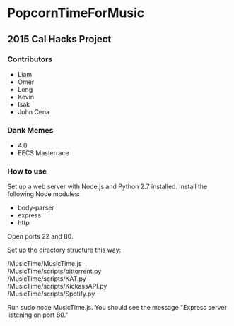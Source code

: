 # PopcornTimeForMusic

## 2015 Cal Hacks Project

### Contributors
* Liam
* Omer
* Long
* Kevin
* Isak
* John Cena

### Dank Memes
* 4.0
* EECS Masterrace

### How to use
Set up a web server with Node.js and Python 2.7 installed. Install the following Node modules:
* body-parser
* express
* http

Open ports 22 and 80.

Set up the directory structure this way:  

/MusicTime/MusicTime.js  
/MusicTime/scripts/bittorrent.py  
/MusicTime/scripts/KAT.py  
/MusicTime/scripts/KickassAPI.py  
/MusicTime/scripts/Spotify.py  

Run sudo node MusicTime.js. You should see the message "Express server listening on port 80."
